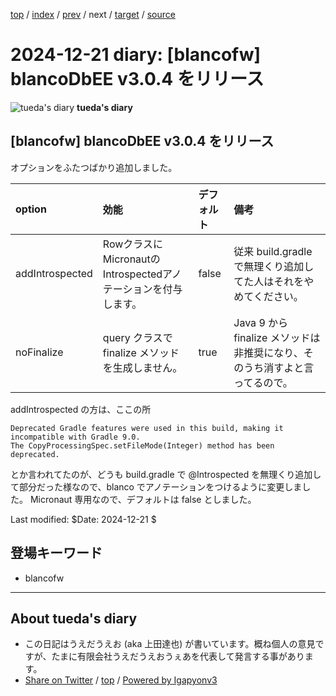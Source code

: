 [top](../index.html) 
 / [index](index.html) 
 / [prev](ig240710.02.html) 
 / next 
 / [target](https://uedaueo.github.io/diary-of-tueda/2024/ig241221.01.html) 
 / [source](https://github.com/uedaueo/diary-of-tueda/blob/master/2024/ig241221.01.src.md) 

2024-12-21 diary: [blancofw] blancoDbEE v3.0.4 をリリース
=====================================================================================================
![tueda's diary](https://uedaueo.github.io/diary-of-tueda/images/furoduck.jpg "うえだうえお") **tueda's diary**

## [blancofw] blancoDbEE v3.0.4 をリリース

オプションをふたつばかり追加しました。

| option          | 効能                               | デフォルト                                       | 備考                                             |
|:----------------|:---------------------------------|:--------------------------------------------|:-----------------------------------------------|
| addIntrospected | RowクラスにMicronautのIntrospectedアノテーションを付与します。 | false                                          | 従来 build.gradle で無理くり追加してた人はそれをやめてください。        |
| noFinalize      | query クラスで finalize メソッドを生成しません。 | true | Java 9 から finalize メソッドは非推奨になり、そのうち消すよと言ってるので。 |

addIntrospected の方は、ここの所

```aiignore
Deprecated Gradle features were used in this build, making it incompatible with Gradle 9.0.
The CopyProcessingSpec.setFileMode(Integer) method has been deprecated.
```

とか言われてたのが、どうも build.gradle で @Introspected を無理くり追加して部分だった様なので、blanco でアノテーションをつけるように変更しました。
Micronaut 専用なので、デフォルトは false としました。

Last modified: $Date: 2024-12-21 $

## 登場キーワード

* blancofw

----------------------------------------------------------------------------------------------------

## About tueda's diary

* この日記はうえだうえお (aka 上田達也) が書いています。概ね個人の意見ですが、たまに有限会社うえだうえおうぇあを代表して発言する事があります。
* [Share on Twitter](https://twitter.com/intent/tweet?hashtags=tueda%2Cuedaueo&text=%5Bblancofw%5D+blancoDbEE+v3.0.4+%E3%82%92%E3%83%AA%E3%83%AA%E3%83%BC%E3%82%B9&url=https%3A%2F%2Fuedaueo.github.io%2Fdiary-of-tueda%2F2024%2Fig241221.01.html) / [top](../index.html) / [Powered by Igapyonv3](https://github.com/igapyon/igapyonv3)
